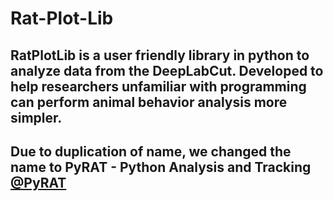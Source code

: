 # Rat-Plot-Lib

## RatPlotLib is a user friendly library in python to analyze data from the DeepLabCut. Developed to help researchers unfamiliar with programming can perform animal behavior analysis more simpler.

## Due to duplication of name, we changed the name to PyRAT - Python Analysis and Tracking [@PyRAT](https://github.com/pyratlib)
